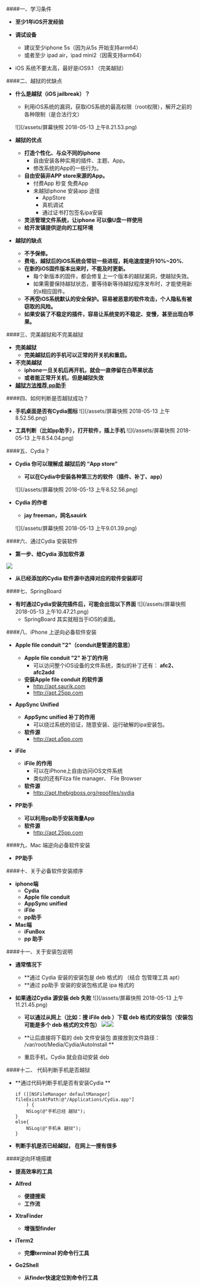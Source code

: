 ####一、学习条件
- **至少1年iOS开发经验**

- **调试设备**
    - 建议至少iphone 5s（因为从5s 开始支持arm64）
    - 或者至少 ipad air，ipad mini2（因需支持arm64）
    
- iOS 系统不要太高，最好是iOS9.1 （完美越狱）


####二、越狱的优缺点
- **什么是越狱（iOS jailbreak）？**
    - 利用iOS系统的漏洞，获取iOS系统的最高权限（root权限），解开之前的各种限制（是合法行文）
    
    ![](/assets/屏幕快照 2018-05-13 上午8.21.53.png)
- **越狱的优点**
    - **打造个性化、与众不同的iphone**
        - 自由安装各种实用的插件、主题、App。
        - 修改系统的App的一些行为。
    - **自由安装非APP store来源的App。**
        - 付费App 秒变 免费App
        - 未越狱iphone 安装app 途径
            - AppStore
            - 真机调试
            - 通过证书打包签名ipa安装
    - **灵活管理文件系统，让iphone 可以像U盘一样使用**
    - **给开发镇提供逆向的工程环境**

- **越狱的缺点**
    - **不予保修。**
    - **费电，越狱后的iOS系统会常驻一些进程，耗电速度提升10%~20%.**
    - **在新的iOS固件版本出来时，不能及时更新。**
        - 每个新版本的固件，都会修复上一个版本的越狱漏洞，使越狱失效。
        - 如果需要保持越狱状态，要等待新等待越狱程序发布时，才能使用新的x相应固件。
    - **不再受iOS系统默认的安全保护。容易被恶意的软件攻击，个人隐私有被窃取的风险。**
    - **如果安装了不稳定的插件，容易让系统变的不稳定、变慢，甚至出现白苹果。**

####三、完美越狱和不完美越狱
- **完美越狱**
    - **完美越狱后的手机可以正常的开关机和重启。**
- **不完美越狱**
    - **iphone一旦关机后再开机，就会一直停留在白苹果状态**
    - **或者能正常开关机，但是越狱失效**
- **[越狱方法推荐,pp助手](http//jailbreak.25pp.com)**

####四、如何判断是否越狱成功？
- **手机桌面是否有Cydia图标**
![](/assets/屏幕快照 2018-05-13 上午8.52.56.png)

- **工具判断（比如pp助手），打开软件，插上手机**
![](/assets/屏幕快照 2018-05-13 上午8.54.04.png)

####五、Cydia？
- **Cydia 你可以理解成 越狱后的 “App store”**
    - **可以在Cydia中安装各种第三方的软件（插件、补丁、app）**
    
    ![](/assets/屏幕快照 2018-05-13 上午8.52.56.png)


- **Cydia 的作者**
    - **jay freeman，网名sauirk**
    
    ![](/assets/屏幕快照 2018-05-13 上午9.01.39.png)
    
    
####六、通过Cydia 安装软件
- **第一步、给Cydia 添加软件源**


![](/assets/添加Cydia软件源.png)
- **从已经添加的Cydia 软件源中选择对应的软件安装即可**

####七、SpringBoard
- **有时通过Cydia安装完插件后，可能会出现以下界面**
![](/assets/屏幕快照 2018-05-13 上午10.47.21.png)
    - SpringBoard 其实就相当于iOS的桌面。
    
    
####八、iPhone 上逆向必备软件安装
- **Apple file conduit "2"（conduit是管道的意思）**
    - **Apple file conduit "2" 补丁的作用**
        - 可以访问整个iOS设备的文件系统，类似的补丁还有： **afc2、afc2add**
    - **安装Apple file conduit 的软件源**
        - http://apt.saurik.com
        - http://apt.25pp.com

- **AppSync Unified**
    - **AppSync unified 补丁的作用**
        - 可以绕过系统的验证，随意安装、运行破解的ipa安装包。
    - **软件源**
        - http://apt.a5pp.com

- **iFile**
    - **iFile 的作用**
        - 可以在iPhone上自由访问iOS文件系统
        - 类似的还有Filza file manager、 File Browser
    - **软件源**
        - http://apt.thebigboss.org/repofiles/sydia
        
- **PP助手**
    - **可以利用pp助手安装海量App**
    - **软件源**
        - http://apt.25pp.com
        
####九、Mac 端逆向必备软件安装
- **PP助手**

####十、关于必备软件安装顺序
- **iphone端**
    - **Cydia**
    - **Apple file conduit**
    - **AppSync unified**
    - **iFile**
    - **pp助手**
- **Mac端**
    - **iFunBox**
    - **pp 助手**
    
####十一、关于安装包说明
- **通常情况下**
    - **通过 Cydia 安装的安装包是 deb 格式的 （结合 包管理工具  apt）
    - **通过 pp助手 安装的安装包格式是 ipa 格式的

- **如果通过Cydia 源安装 deb 失败**
![](/assets/屏幕快照 2018-05-13 上午11.21.45.png)
    - **可以通过从网上（比如：搜 iFile deb ）下载 deb 格式的安装包（安装包可能是多个 deb 格式的文件包）**
    ![](/assets/Snip20180513_5.png)![](/assets/Snip20180513_7.png)
    
    - **让后直接将下载的 deb 文件安装包 直接放到文件路径： /var/root/Media/Cydia/AutoInstall **
    - 重启手机，Cydia 就会自动安装 deb 
    
####十二、 代码判断手机是否越狱

- **通过代码判断手机是否有安装Cydia **
    ```
    if ([[NSFileManager defaultManager] fileExistsAtPath:@"/Applications/Cydia.app"]
        ) {
        NSLog(@"手机已经 越狱");
    }
    else{
        NSLog(@"手机未 越狱");
    }
    ```

- **判断手机是否已经越狱， 在网上一搜有很多**


####逆向环境搭建
- **提高效率的工具**
- **Alfred**
    - **便捷搜索**
    - **工作流**
- **XtraFinder**
    - **增强型finder**
    
- **iTerm2**
    - **完爆terminal 的命令行工具**
- **Go2Shell**
    - **从finder快速定位到命令行工具**

        
        
        
        

  
    
    























    
    

    